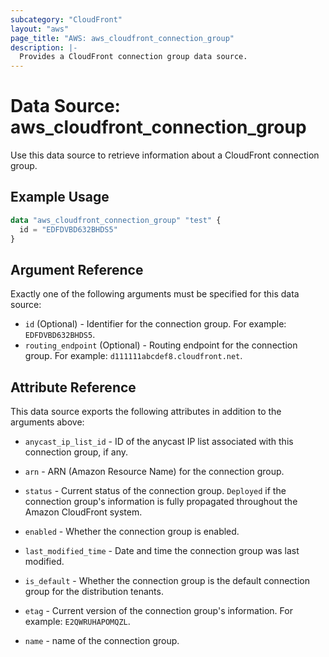 ```yaml
---
subcategory: "CloudFront"
layout: "aws"
page_title: "AWS: aws_cloudfront_connection_group"
description: |-
  Provides a CloudFront connection group data source.
---
```


# Data Source: aws_cloudfront_connection_group

Use this data source to retrieve information about a CloudFront connection group.

## Example Usage

```terraform
data "aws_cloudfront_connection_group" "test" {
  id = "EDFDVBD632BHDS5"
}
```

## Argument Reference

Exactly one of the following arguments must be specified for this data source:

* `id` (Optional) - Identifier for the connection group. For example: `EDFDVBD632BHDS5`. 
* `routing_endpoint` (Optional) - Routing endpoint for the connection group. For example: `d111111abcdef8.cloudfront.net`.

## Attribute Reference

This data source exports the following attributes in addition to the arguments above:

* `anycast_ip_list_id` - ID of the anycast IP list associated with this connection group, if any.

* `arn` - ARN (Amazon Resource Name) for the connection group.

* `status` - Current status of the connection group. `Deployed` if the
    connection group's information is fully propagated throughout the Amazon
    CloudFront system.

* `enabled` - Whether the connection group is enabled.

* `last_modified_time` - Date and time the connection group was last modified.

* `is_default` - Whether the connection group is the default connection group for the distribution tenants.

* `etag` - Current version of the connection group's information. For example:
    `E2QWRUHAPOMQZL`.

* `name` - name of the connection group.
